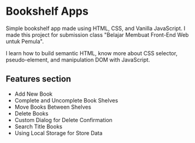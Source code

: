 # Bookshelf Apps
Simple bookshelf app made using HTML, CSS, and Vanilla JavaScript. I made this project for submission class "Belajar Membuat Front-End Web untuk Pemula". 

I learn how to build semantic HTML, know more about CSS selector, pseudo-element, and manipulation DOM with JavaScript. 

## Features section
- Add New Book
- Complete and Uncomplete Book Shelves
- Move Books Between Shelves
- Delete Books
- Custom Dialog for Delete Confirmation
- Search Title Books
- Using Local Storage for Store Data
